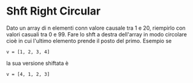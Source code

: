 # Shft Right Circular
Dato un array di n elementi conn valore causale tra 1 e 20, riempirlo con valori casuali tra 0 e 99.
Fare lo shft a destra dell'array in modo circolare cioè in cui l'ultimo elemento prende il posto del primo.
Esempio se 
```
v = [1, 2, 3, 4]
```
la sua versione shiftata è 
```
v = [4, 1, 2, 3]
```
